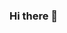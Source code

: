 ### Hi there 👋
<!--
- 🔭 I’m currently working on ...
- 🌱 I’m currently learning BackEnd
- 👯 I’m looking to collaborate on Web developing
- 🤔 I’m looking for help with codes
- 💬 Ask me about everything that you need
- 📫 How to reach me: linkedin.com/ArberTotraku
- 😄 Pronouns: Arber
- ⚡ Fun fact: I am funny 
-->
